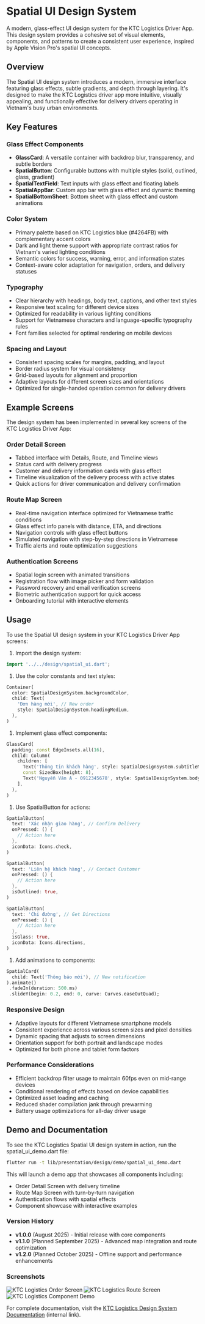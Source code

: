 # Spatial UI Design System

A modern, glass-effect UI design system for the KTC Logistics Driver App. This design system provides a cohesive set of visual elements, components, and patterns to create a consistent user experience, inspired by Apple Vision Pro's spatial UI concepts.

## Overview

The Spatial UI design system introduces a modern, immersive interface featuring glass effects, subtle gradients, and depth through layering. It's designed to make the KTC Logistics driver app more intuitive, visually appealing, and functionally effective for delivery drivers operating in Vietnam's busy urban environments.

## Key Features

### Glass Effect Components

- **GlassCard**: A versatile container with backdrop blur, transparency, and subtle borders
- **SpatialButton**: Configurable buttons with multiple styles (solid, outlined, glass, gradient)
- **SpatialTextField**: Text inputs with glass effect and floating labels
- **SpatialAppBar**: Custom app bar with glass effect and dynamic theming
- **SpatialBottomSheet**: Bottom sheet with glass effect and custom animations

### Color System

- Primary palette based on KTC Logistics blue (#4264FB) with complementary accent colors
- Dark and light theme support with appropriate contrast ratios for Vietnam's varied lighting conditions
- Semantic colors for success, warning, error, and information states
- Context-aware color adaptation for navigation, orders, and delivery statuses

### Typography

- Clear hierarchy with headings, body text, captions, and other text styles
- Responsive text scaling for different device sizes
- Optimized for readability in various lighting conditions
- Support for Vietnamese characters and language-specific typography rules
- Font families selected for optimal rendering on mobile devices

### Spacing and Layout

- Consistent spacing scales for margins, padding, and layout
- Border radius system for visual consistency
- Grid-based layouts for alignment and proportion
- Adaptive layouts for different screen sizes and orientations
- Optimized for single-handed operation common for delivery drivers

## Example Screens

The design system has been implemented in several key screens of the KTC Logistics Driver App:

### Order Detail Screen

- Tabbed interface with Details, Route, and Timeline views
- Status card with delivery progress
- Customer and delivery information cards with glass effect
- Timeline visualization of the delivery process with active states
- Quick actions for driver communication and delivery confirmation

### Route Map Screen

- Real-time navigation interface optimized for Vietnamese traffic conditions
- Glass effect info panels with distance, ETA, and directions
- Navigation controls with glass effect buttons
- Simulated navigation with step-by-step directions in Vietnamese
- Traffic alerts and route optimization suggestions

### Authentication Screens

- Spatial login screen with animated transitions
- Registration flow with image picker and form validation
- Password recovery and email verification screens
- Biometric authentication support for quick access
- Onboarding tutorial with interactive elements

## Usage

To use the Spatial UI design system in your KTC Logistics Driver App screens:

1. Import the design system:

```dart
import '../../design/spatial_ui.dart';
```

1. Use the color constants and text styles:

```dart
Container(
  color: SpatialDesignSystem.backgroundColor,
  child: Text(
    'Đơn hàng mới', // New order
    style: SpatialDesignSystem.headingMedium,
  ),
)
```

1. Implement glass effect components:

```dart
GlassCard(
  padding: const EdgeInsets.all(16),
  child: Column(
    children: [
      Text('Thông tin khách hàng', style: SpatialDesignSystem.subtitleMedium), // Customer Information
      const SizedBox(height: 8),
      Text('Nguyễn Văn A - 0912345678', style: SpatialDesignSystem.bodyMedium),
    ],
  ),
)
```

1. Use SpatialButton for actions:

```dart
SpatialButton(
  text: 'Xác nhận giao hàng', // Confirm Delivery
  onPressed: () {
    // Action here
  },
  iconData: Icons.check,
)

SpatialButton(
  text: 'Liên hệ khách hàng', // Contact Customer
  onPressed: () {
    // Action here
  },
  isOutlined: true,
)

SpatialButton(
  text: 'Chỉ đường', // Get Directions
  onPressed: () {
    // Action here
  },
  isGlass: true,
  iconData: Icons.directions,
)
```

1. Add animations to components:

```dart
SpatialCard(
  child: Text('Thông báo mới'), // New notification
).animate()
 .fadeIn(duration: 500.ms)
 .slideY(begin: 0.2, end: 0, curve: Curves.easeOutQuad);
```

### Responsive Design

- Adaptive layouts for different Vietnamese smartphone models
- Consistent experience across various screen sizes and pixel densities
- Dynamic spacing that adjusts to screen dimensions
- Orientation support for both portrait and landscape modes
- Optimized for both phone and tablet form factors

### Performance Considerations

- Efficient backdrop filter usage to maintain 60fps even on mid-range devices
- Conditional rendering of effects based on device capabilities
- Optimized asset loading and caching
- Reduced shader compilation jank through prewarming
- Battery usage optimizations for all-day driver usage

## Demo and Documentation

To see the KTC Logistics Spatial UI design system in action, run the spatial_ui_demo.dart file:

```bash
flutter run -t lib/presentation/design/demo/spatial_ui_demo.dart
```

This will launch a demo app that showcases all components including:

- Order Detail Screen with delivery timeline
- Route Map Screen with turn-by-turn navigation
- Authentication flows with spatial effects
- Component showcase with interactive examples

### Version History

- **v1.0.0** (August 2025) - Initial release with core components
- **v1.1.0** (Planned September 2025) - Advanced map integration and route optimization
- **v1.2.0** (Planned October 2025) - Offline support and performance enhancements

### Screenshots

![KTC Logistics Order Screen](assets/docs/order_screen.png)
![KTC Logistics Route Screen](assets/docs/route_screen.png)
![KTC Logistics Component Demo](assets/docs/components.png)

For complete documentation, visit the [KTC Logistics Design System Documentation](https://ktc-logistics.com/design-system) (internal link).
